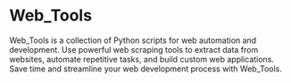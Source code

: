 # Web_Tools
Web_Tools is a collection of Python scripts for web automation and development. Use powerful web scraping tools to extract data from websites, automate repetitive tasks, and build custom web applications. Save time and streamline your web development process with Web_Tools.
